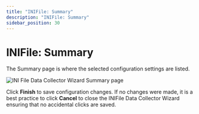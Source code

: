 ```yaml
---
title: "INIFile: Summary"
description: "INIFile: Summary"
sidebar_position: 30
---
```


# INIFile: Summary

The Summary page is where the selected configuration settings are listed.

![INI File Data Collector Wizard Summary page](/img/product_docs/accessanalyzer/12.0/admin/datacollector/inifile/summary.webp)

Click **Finish** to save configuration changes. If no changes were made, it is a best practice to
click **Cancel** to close the INIFile Data Collector Wizard ensuring that no accidental clicks are
saved.
